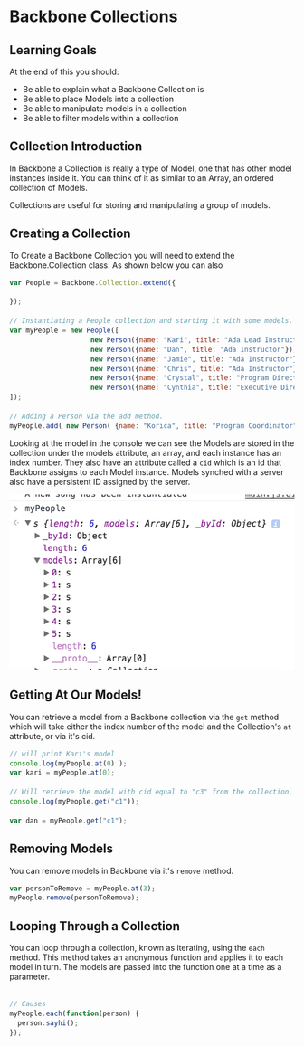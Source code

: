# Backbone Collections

## Learning Goals

At the end of this you should:
- Be able to explain what a Backbone Collection is
- Be able to place Models into a collection
- Be able to manipulate models in a collection
- Be able to filter models within a collection

## Collection Introduction

In Backbone a Collection is really a type of Model, one that has other model instances inside it.  You can think of it as similar to an Array, an ordered collection of Models.  

Collections are useful for storing and manipulating a group of models.

## Creating a Collection

To Create a Backbone Collection you will need to extend the Backbone.Collection class.  As shown below you can also 

```javascript
var People = Backbone.Collection.extend({

});

// Instantiating a People collection and starting it with some models.
var myPeople = new People([
					new Person({name: "Kari", title: "Ada Lead Instructor"}),
					new Person({name: "Dan", title: "Ada Instructor"}),
					new Person({name: "Jamie", title: "Ada Instructor"}),
					new Person({name: "Chris", title: "Ada Instructor"}),
					new Person({name: "Crystal", title: "Program Director"}),
					new Person({name: "Cynthia", title: "Executive Director"})
]);

// Adding a Person via the add method.
myPeople.add( new Person( {name: "Korica", title: "Program Coordinator"} ) );
```

Looking at the model in the console we can see the Models are stored in the collection under the models attribute, an array, and each instance has an index number.  They also have an attribute called a `cid` which is an id that Backbone assigns to each Model instance.  Models synched with a server also have a persistent ID assigned by the server.

![Client Server](images/modelconsole.png)




## Getting At Our Models!

You can retrieve a model from a Backbone collection via the `get` method which will take either the index number of the model and the Collection's `at` attribute, or via it's cid.

```javascript
// will print Kari's model
console.log(myPeople.at(0) );
var kari = myPeople.at(0);

// Will retrieve the model with cid equal to "c3" from the collection, if it exists.
console.log(myPeople.get("c1"));

var dan = myPeople.get("c1");

```


## Removing Models

You can remove models in Backbone via it's `remove` method.

```javascript
var personToRemove = myPeople.at(3);
myPeople.remove(personToRemove);
```



## Looping Through a Collection

You can loop through a collection, known as iterating, using the `each` method.  This method takes an anonymous function and applies it to each model in turn.  The models are passed into the function one at a time as a parameter. 


```javascript

// Causes 
myPeople.each(function(person) {
  person.sayhi();
});
```

